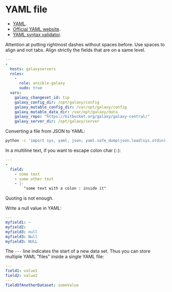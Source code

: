 <!-- vimvars: b:markdown_embedded_syntax={'yaml':''} -->
# YAML file

 * [YAML](https://en.wikipedia.org/wiki/YAML).
 * [Official YAML website](http://yaml.org/).
 * [YAML syntax validator](http://www.yamllint.com/).

Attention at putting rightmost dashes without spaces before.
Use spaces to align and not tabs.
Align strictly the fields that are on a same level.
```yaml
--- 
- 
  hosts: galaxyservers
  roles: 
    - 
      role: ansible-galaxy
      sudo: true
  vars: 
    galaxy_changeset_id: tip
    galaxy_config_dir: /opt/galaxy/config
    galaxy_mutable_config_dir: /var/opt/galaxy/config
    galaxy_mutable_data_dir: /var/opt/galaxy/data
    galaxy_repo: "https://bitbucket.org/galaxy/galaxy-central/"
    galaxy_server_dir: /opt/galaxy/server
```

Converting a file from JSON to YAML:
```bash
python -c 'import sys, yaml, json; yaml.safe_dump(json.load(sys.stdin), sys.stdout, default_flow_style=False)' < file.json > file.yaml
```

In a multiline text, if you want to escape colon char (`:`):
```yaml
---
-
  field:
    - some text
    - some other text
    - |-
        "some text with a colon : inside it"
```
Quoting is not enough.

Write a null value in YAML:
```yaml
---
myfield1: ~
myfield2:
myfield3: null
myfield3: Null
myfield3: NULL
```

The `---` line indicates the start of a new data set. Thus you can store multiple YAML "files" inside a single YAML file:
```yaml
---
field1: value1
field2: value2
---
fieldOfAnotherDataset: someValue
```
